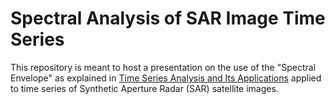 # Spectral Analysis of SAR Image Time Series

This repository is meant to host a presentation on the use of the "Spectral Envelope" as explained in [Time Series Analysis and Its Applications](https://link.springer.com/book/10.1007/978-3-319-52452-8) applied to time series of Synthetic Aperture Radar (SAR) satellite images.